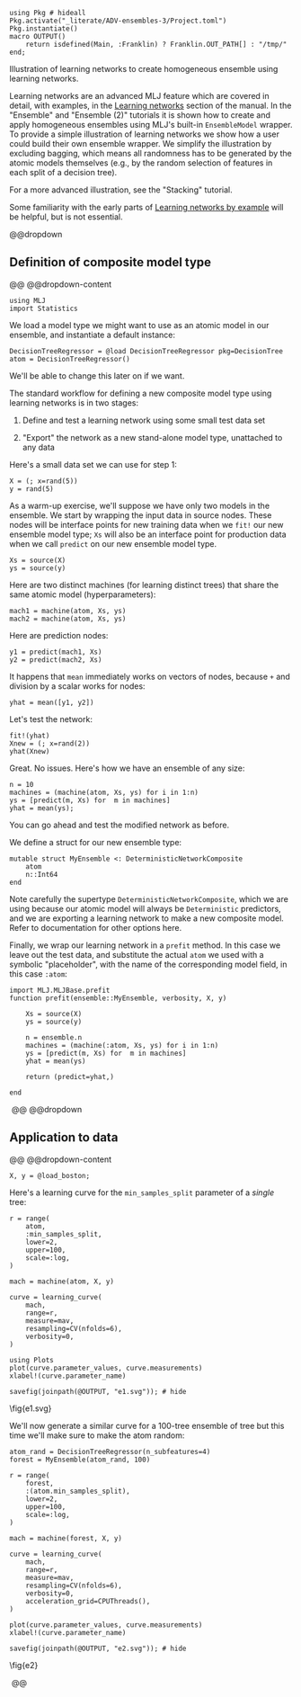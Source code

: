 <!--This file was generated, do not modify it.-->
````julia:ex1
using Pkg # hideall
Pkg.activate("_literate/ADV-ensembles-3/Project.toml")
Pkg.instantiate()
macro OUTPUT()
    return isdefined(Main, :Franklin) ? Franklin.OUT_PATH[] : "/tmp/"
end;
````

Illustration of learning networks to create homogeneous ensemble using learning
networks.

Learning networks are an advanced MLJ feature which are covered in detail, with
examples, in the [Learning
networks](https://alan-turing-institute.github.io/MLJ.jl/dev/learning_networks/) section
of the manual. In the "Ensemble" and "Ensemble (2)" tutorials it is shown how to create
and apply homogeneous ensembles using MLJ's built-in `EnsembleModel` wrapper. To provide
a simple illustration of learning networks we show how a user could build their own
ensemble wrapper. We simplify the illustration by excluding bagging, which means all
randomness has to be generated by the atomic models themselves (e.g., by the random
selection of features in each split of a decision tree).

For a more advanced illustration, see the "Stacking" tutorial.

Some familiarity with the early parts of [Learning networks by
example](https://alan-turing-institute.github.io/MLJ.jl/dev/learning_networks/#Learning-networks-by-example)
will be helpful, but is not essential.

@@dropdown
## Definition of composite model type
@@
@@dropdown-content

````julia:ex2
using MLJ
import Statistics
````

We load a model type we might want to use as an atomic model in our ensemble, and
instantiate a default instance:

````julia:ex3
DecisionTreeRegressor = @load DecisionTreeRegressor pkg=DecisionTree
atom = DecisionTreeRegressor()
````

We'll be able to change this later on if we want.

The standard workflow for defining a new composite model type using learning networks is
in two stages:

1. Define and test a learning network using some small test data set

2. "Export" the network as a new stand-alone model type, unattached to any data

Here's a small data set we can use for step 1:

````julia:ex4
X = (; x=rand(5))
y = rand(5)
````

As a warm-up exercise, we'll suppose we have only two models in the ensemble.  We start
by wrapping the input data in source nodes. These nodes will be interface points for new
training data when we `fit!` our new ensemble model type; `Xs` will also be an interface
point for production data when we call `predict` on our new ensemble model type.

````julia:ex5
Xs = source(X)
ys = source(y)
````

Here are two distinct machines (for learning distinct trees) that share the same atomic
model (hyperparameters):

````julia:ex6
mach1 = machine(atom, Xs, ys)
mach2 = machine(atom, Xs, ys)
````

Here are prediction nodes:

````julia:ex7
y1 = predict(mach1, Xs)
y2 = predict(mach2, Xs)
````

It happens that `mean` immediately works on vectors of nodes, because `+` and division
by a scalar works for nodes:

````julia:ex8
yhat = mean([y1, y2])
````

Let's test the network:

````julia:ex9
fit!(yhat)
Xnew = (; x=rand(2))
yhat(Xnew)
````

Great. No issues. Here's how we have an ensemble of any size:

````julia:ex10
n = 10
machines = (machine(atom, Xs, ys) for i in 1:n)
ys = [predict(m, Xs) for  m in machines]
yhat = mean(ys);
````

You can go ahead and test the modified network as before.

We define a struct for our new ensemble type:

````julia:ex11
mutable struct MyEnsemble <: DeterministicNetworkComposite
    atom
    n::Int64
end
````

Note carefully the supertype `DeterministicNetworkComposite`, which we are using because our
atomic model will always be `Deterministic` predictors, and we are exporting a learning
network to make a new composite model. Refer to documentation for other options here.

Finally, we wrap our learning network in a `prefit` method. In
this case we leave out the test data, and substitute the actual `atom` we used with a
symbolic "placeholder", with the name of the corresponding model field, in this case
`:atom`:

````julia:ex12
import MLJ.MLJBase.prefit
function prefit(ensemble::MyEnsemble, verbosity, X, y)

    Xs = source(X)
    ys = source(y)

    n = ensemble.n
    machines = (machine(:atom, Xs, ys) for i in 1:n)
    ys = [predict(m, Xs) for  m in machines]
    yhat = mean(ys)

    return (predict=yhat,)

end
````

‎
@@
@@dropdown
## Application to data
@@
@@dropdown-content

````julia:ex13
X, y = @load_boston;
````

Here's a learning curve for the `min_samples_split` parameter of a *single* tree:

````julia:ex14
r = range(
    atom,
    :min_samples_split,
    lower=2,
    upper=100,
    scale=:log,
)

mach = machine(atom, X, y)

curve = learning_curve(
    mach,
    range=r,
    measure=mav,
    resampling=CV(nfolds=6),
    verbosity=0,
)

using Plots
plot(curve.parameter_values, curve.measurements)
xlabel!(curve.parameter_name)

savefig(joinpath(@OUTPUT, "e1.svg")); # hide
````

\fig{e1.svg}

We'll now generate a similar curve for a 100-tree ensemble of tree but this time we'll
make sure to make the atom random:

````julia:ex15
atom_rand = DecisionTreeRegressor(n_subfeatures=4)
forest = MyEnsemble(atom_rand, 100)

r = range(
    forest,
    :(atom.min_samples_split),
    lower=2,
    upper=100,
    scale=:log,
)

mach = machine(forest, X, y)

curve = learning_curve(
    mach,
    range=r,
    measure=mav,
    resampling=CV(nfolds=6),
    verbosity=0,
    acceleration_grid=CPUThreads(),
)

plot(curve.parameter_values, curve.measurements)
xlabel!(curve.parameter_name)

savefig(joinpath(@OUTPUT, "e2.svg")); # hide
````

\fig{e2}

‎
@@

